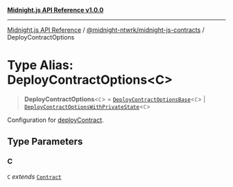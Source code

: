 [**Midnight.js API Reference v1.0.0**](../../../README.md)

***

[Midnight.js API Reference](../../../packages.md) / [@midnight-ntwrk/midnight-js-contracts](../README.md) / DeployContractOptions

# Type Alias: DeployContractOptions\<C\>

> **DeployContractOptions**\<`C`\> = [`DeployContractOptionsBase`](DeployContractOptionsBase.md)\<`C`\> \| [`DeployContractOptionsWithPrivateState`](DeployContractOptionsWithPrivateState.md)\<`C`\>

Configuration for [deployContract](../functions/deployContract.md).

## Type Parameters

### C

`C` *extends* [`Contract`](../../midnight-js-types/interfaces/Contract.md)
